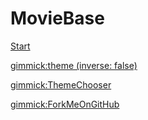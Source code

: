 # MovieBase

[Start](index.md)

[gimmick:theme (inverse: false)](slate)

[gimmick:ThemeChooser](Theme)

[gimmick:ForkMeOnGitHub](https://github.com/agent4788/MovieBase)